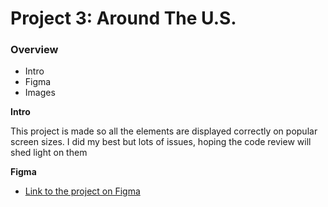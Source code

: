 # Project 3: Around The U.S.

### Overview

- Intro
- Figma
- Images

**Intro**

This project is made so all the elements are displayed correctly on popular screen sizes. I did my best but lots of issues, hoping the code review will shed light on them

**Figma**

- [Link to the project on Figma](https://www.figma.com/file/ii4xxsJ0ghevUOcssTlHZv/Sprint-3%3A-Around-the-US?node-id=0%3A1)
